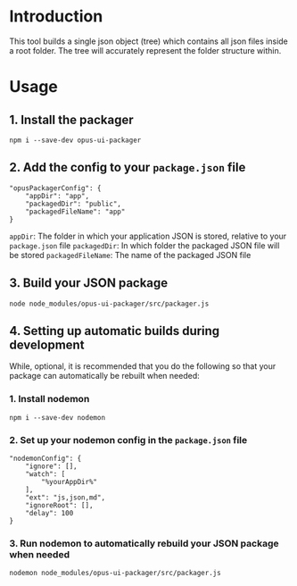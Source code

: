 # Introduction 
This tool builds a single json object (tree) which contains all json files inside a root folder. The tree will accurately represent the folder structure within.

# Usage

## 1. Install the packager
`npm i --save-dev opus-ui-packager`

## 2. Add the config to your `package.json` file
```
"opusPackagerConfig": {
	"appDir": "app",
	"packagedDir": "public",
	"packagedFileName": "app"
}
```

`appDir`: The folder in which your application JSON is stored, relative to your `package.json` file
`packagedDir`: In which folder the packaged JSON file will be stored
`packagedFileName`: The name of the packaged JSON file

## 3. Build your JSON package
`node node_modules/opus-ui-packager/src/packager.js`

## 4. Setting up automatic builds during development
While, optional, it is recommended that you do the following so that your package can automatically be rebuilt when needed:

### 1. Install nodemon
`npm i --save-dev nodemon`

### 2. Set up your nodemon config in the `package.json` file
```
"nodemonConfig": {
	"ignore": [],
	"watch": [
		"%yourAppDir%"
	],
	"ext": "js,json,md",
	"ignoreRoot": [],
	"delay": 100
}
```

### 3. Run nodemon to automatically rebuild your JSON package when needed
`nodemon node_modules/opus-ui-packager/src/packager.js`
